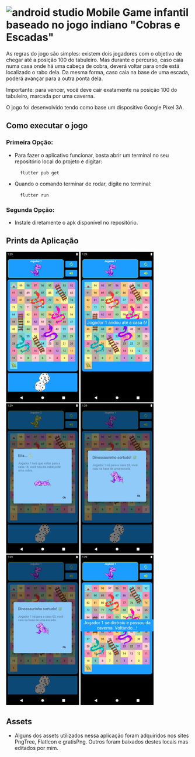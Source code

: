 # <img alt="android studio" height="30" width="40" src="https://www.svgrepo.com/show/7115/android.svg"> Mobile Game infantil baseado no jogo indiano "Cobras e Escadas"

As regras do jogo são simples: existem dois jogadores com o objetivo de chegar até a posição 100 do tabuleiro. Mas durante o percurso, caso caia numa casa onde há uma cabeça de cobra, deverá voltar para onde está localizado o rabo dela. Da mesma forma, caso caia na base de uma escada, poderá avançar para a outra ponta dela.

Importante: para vencer, você deve cair exatamente na posição 100 do tabuleiro, marcada por uma caverna.

O jogo foi desenvolvido tendo como base um dispositivo Google Pixel 3A.

## Como executar o jogo

### Primeira Opção:

- Para fazer o aplicativo funcionar, basta abrir um terminal no seu repositório local do projeto e digitar:

        flutter pub get

- Quando o comando terminar de rodar, digite no terminal:

        flutter run

### Segunda Opção:

-   Instale diretamente o apk disponível no repositório.

## Prints da Aplicação

<img src="./assets/screenshots/jogo.png" width="200"> <img src="./assets/screenshots/andou.png" width="200"> <img src="./assets/screenshots/cobra.png" width="200"> <img src="./assets/screenshots/escada.png" width="200"> <img src="./assets/screenshots/escada.png" width="200"> <img src="./assets/screenshots/passou_da_caverna.png" width="200">


## Assets

- Alguns dos assets utilizados nessa aplicação foram adquiridos nos sites PngTree, FlatIcon e gratisPng. Outros foram baixados destes locais mas editados por mim.
